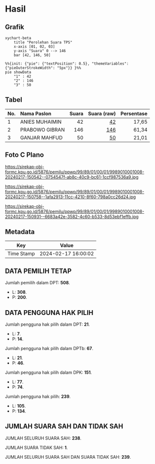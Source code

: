 # Hasil

## Grafik

```mermaid
xychart-beta
    title "Perolehan Suara TPS"
    x-axis [01, 02, 03]
    y-axis "Suara" 0 --> 146
    bar [42, 146, 50]
```

```mermaid
%%{init: {"pie": {"textPosition": 0.5}, "themeVariables": {"pieOuterStrokeWidth": "5px"}} }%%
pie showData
    "1" : 42
    "2" : 146
    "3" : 50
```

## Tabel

| No. | Nama Paslon    | Suara | Suara (raw) | Persentase |
|:--- |:-------------- | -----:| -----------:| ----------:|
| 1   | ANIES MUHAIMIN | 42    | [42][p-1]   | 17,65      |
| 2   | PRABOWO GIBRAN | 146   | [146][p-2]  | 61,34      |
| 3   | GANJAR MAHFUD  | 50    | [50][p-3]   | 21,01      |


[p-1]: https://github.com/gigit-pemilu/pemilu-2024-99-luar-negeri/blob/main/pilpres/hitung-suara/sub/99-luar-negeri/sub/89-penang-malaysia/sub/01-penang-malaysia/sub/0001-penang-malaysia/sub/008-tps-003/sub/paslon-1.txt
[p-2]: https://github.com/gigit-pemilu/pemilu-2024-99-luar-negeri/blob/main/pilpres/hitung-suara/sub/99-luar-negeri/sub/89-penang-malaysia/sub/01-penang-malaysia/sub/0001-penang-malaysia/sub/008-tps-003/sub/paslon-2.txt
[p-3]: https://github.com/gigit-pemilu/pemilu-2024-99-luar-negeri/blob/main/pilpres/hitung-suara/sub/99-luar-negeri/sub/89-penang-malaysia/sub/01-penang-malaysia/sub/0001-penang-malaysia/sub/008-tps-003/sub/paslon-3.txt

## Foto C Plano

https://sirekap-obj-formc.kpu.go.id/5876/pemilu/ppwp/99/89/01/00/01/9989010001008-20240217-150542--0754547f-ab8c-40c9-bc61-1ccf987536a9.jpg

https://sirekap-obj-formc.kpu.go.id/5876/pemilu/ppwp/99/89/01/00/01/9989010001008-20240217-150758--1afa2913-11cc-4210-8f60-798a0cc26d24.jpg

https://sirekap-obj-formc.kpu.go.id/5876/pemilu/ppwp/99/89/01/00/01/9989010001008-20240217-150931--6683a42e-3582-4c60-b533-8d53ebf1effb.jpg


## Metadata

| Key        | Value               |
| ---------- | ------------------- |
| Time Stamp | 2024-02-17 16:00:02 |


## DATA PEMILIH TETAP

Jumlah pemilih dalam DPT: **508**.
 * L: **308**.
 * P: **200**.

## DATA PENGGUNA HAK PILIH

Jumlah pengguna hak pilih dalam DPT: **21**.
 * L: **7**.
 * P: **14**.

Jumlah pengguna hak pilih dalam DPTb: **67**.
 * L: **21**.
 * P: **46**.

Jumlah pengguna hak pilih dalam DPK: **151**.
 * L: **77**.
 * P: **74**.

Jumlah pengguna hak pilih: **239**.
 * L: **105**.
 * P: **134**.

## JUMLAH SUARA SAH DAN TIDAK SAH

JUMLAH SELURUH SUARA SAH: **238**.

JUMLAH SUARA TIDAK SAH: **1**.

JUMLAH SELURUH SUARA SAH DAN SUARA TIDAK SAH: **239**.


